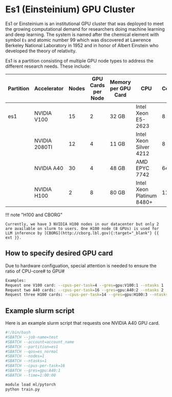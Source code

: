 # Es1 (Einsteinium) GPU Cluster

Es1 or Einsteinium is an institutional GPU cluster that was deployed to meet the growing computational demand for researchers doing machine learning and deep learning. The system is named after the chemical element with symbol `Es` and atomic number 99 which was discovered at Lawrence Berkeley National Laboratory in 1952 and in honor of Albert Einstein who developed the theory of relativity.

Es1 is a partition consisting of multiple GPU node types to address the different research needs. These include:


| Partition | Accelerator | Nodes | GPU Cards per Node | Memory per GPU Card | CPU   | Cores | Memory | Infiniband |
| --------- | ----------- | ----- | ------------------ | --------------------| ----- | ----- | ------ | ----------- |
| es1       | NVIDIA V100 | 15 | 2 | 32 GB | Intel Xeon E5-2623   | 8     | 64GB/192GB   | FDR        | 
|           | NVIDIA 2080TI | 12 | 4 | 11 GB | Intel Xeon Silver 4212 | 8   | 96GB   | FDR        | 
|           | NVIDIA A40 |  30 | 4 | 48 GB |AMD EPYC 7742        | 64    | 512 GB | FDR        |
|           | NVIDIA H100 | 2  | 8 | 80 GB | Intel Xeon Platinum 8480+    | 112 | 1 TB | NDR |

!!! note "H100 and CBORG"

    Currently, we have 3 NVIDIA H100 nodes in our datacenter but only 2 are available on slurm to users. One H100 node (8 GPUs) is used for LLM inference by [CBORG](http://cborg.lbl.gov){:target="_blank"} {{ ext }}.

## How to specify desired GPU card  
Due to hardware configuation, special attention is needed to ensure the ratio of CPU-core# to GPU#
``` bash
Examples:
Request one V100 card: --cpus-per-task=4 --gres=gpu:V100:1 --ntasks 1  
Request two A40 cards: --cpus-per-task=16 --gres=gpu:A40:2 --ntasks 2
Request three H100 cards: --cpus-per-task=14 --gres=gpu:H100:3 --ntasks 3  
```
## Example slurm script 

Here is an example slurm script that requests one NVIDIA A40 GPU card.

``` bash
#!/bin/bash
#SBATCH --job-name=test
#SBATCH --account=account_name
#SBATCH --partition=es1
#SBATCH --qos=es_normal
#SBATCH --nodes=1
#SBATCH --ntasks=1
#SBATCH --cpus-per-task=16
#SBATCH --gres=gpu:A40:1
#SBATCH --time=1:00:00

module load ml/pytorch
python train.py
```
